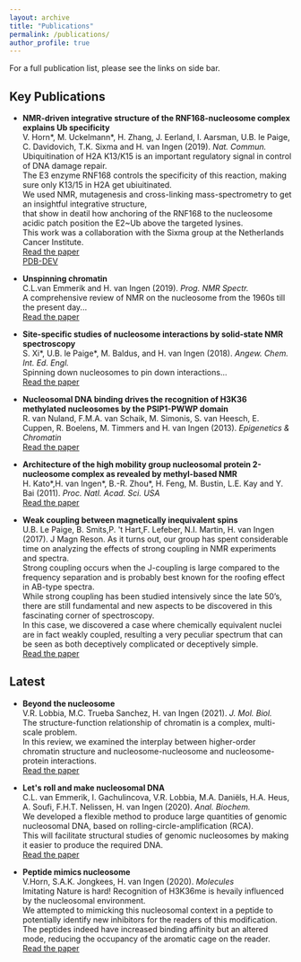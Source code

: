 ```yaml
---
layout: archive
title: "Publications"
permalink: /publications/
author_profile: true
---
```


For a full publication list, please see the links on side bar.


Key Publications
----------------

* **NMR-driven integrative structure of the RNF168-nucleosome complex explains Ub specificity**  
V. Horn\*, M. Uckelmann\*, H. Zhang, J. Eerland, I. Aarsman, U.B. le Paige, C. Davidovich, T.K. Sixma and H. van Ingen (2019). *Nat. Commun.*  
Ubiquitination of H2A K13/K15 is an important regulatory signal in control of DNA damage repair.  
The E3 enzyme RNF168 controls the specificity of this reaction, making sure only K13/15 in H2A get ubiuitinated.  
We used NMR, mutagenesis and cross-linking mass-spectrometry to get an insightful integrative structure,  
that show in deatil how anchoring of the RNF168 to the nucleosome acidic patch position the E2~Ub above the targeted lysines.  
This work was a collaboration with the Sixma group at the Netherlands Cancer Institute.  
[Read the paper](https://www.nature.com/articles/s41467-019-09756-z)  
[PDB-DEV](https://pdb-dev.wwpdb.org/solrsearch.html?query=RNF168)

* **Unspinning chromatin**  
C.L.van Emmerik and H. van Ingen (2019). *Prog. NMR Spectr.*  
A comprehensive review of NMR on the nucleosome from the 1960s till the present day...  
[Read the paper](https://www.sciencedirect.com/science/article/pii/S0079656518300621)

* **Site-specific studies of nucleosome interactions by solid-state NMR spectroscopy**  
S. Xi\*, U.B. le Paige\*, M. Baldus, and H. van Ingen (2018). *Angew. Chem. Int. Ed. Engl.*  
Spinning down nucleosomes to pin down interactions...  
[Read the paper](https://onlinelibrary.wiley.com/doi/full/10.1002/anie.201713158)  

* **Nucleosomal DNA binding drives the recognition of H3K36 methylated nucleosomes by the PSIP1-PWWP domain**  
R. van Nuland, F.M.A. van Schaik, M. Simonis, S. van Heesch, E. Cuppen, R. Boelens, M. Timmers and H. van Ingen (2013). *Epigenetics & Chromatin*  
[Read the paper](https://epigeneticsandchromatin.biomedcentral.com/articles/10.1186/1756-8935-6-12)

* **Architecture of the high mobility group nucleosomal protein 2-nucleosome complex as revealed by methyl-based NMR**  
H. Kato\*,H. van Ingen\*, B.-R. Zhou\*, H. Feng, M. Bustin, L.E. Kay and Y. Bai (2011). *Proc. Natl. Acad. Sci. USA*  
[Read the paper](https://www.pnas.org/content/108/30/12283)

* **Weak coupling between magnetically inequivalent spins**  
U.B. Le Paige, B. Smits,P. 't Hart,F. Lefeber, N.I. Martin, H. van Ingen (2017). J Magn Reson.
As it turns out, our group has spent considerable time on analyzing the effects of strong coupling in NMR experiments and spectra.  
Strong coupling occurs when the J-coupling is large compared to the frequency separation and is probably best known for the roofing effect in AB-type spectra.  
While strong coupling has been studied intensively since the late 50’s, there are still fundamental and new aspects to be discovered in this fascinating corner of spectroscopy.  
In this case, we discovered a case where chemically equivalent nuclei are in fact weakly coupled, resulting a very peculiar spectrum that can be seen as both deceptively complicated or deceptively simple.  
[Read the paper](https://www.sciencedirect.com/science/article/pii/S1090780717300885)

Latest
-------

* **Beyond the nucleosome**  
V.R. Lobbia, M.C. Trueba Sanchez, H. van Ingen (2021). *J. Mol. Biol.*  
The structure-function relationship of chromatin is a complex, multi-scale problem.  
In this review, we examined the interplay between higher-order chromatin structure and nucleosome-nucleosome and nucleosome-protein interactions.  
[Read the paper](https://www.sciencedirect.com/science/article/pii/S0022283621000218)

* **Let's roll and make nucleosomal DNA**  
C.L. van Emmerik, I. Gachulincova, V.R. Lobbia, M.A. Daniëls, H.A. Heus, A. Soufi, F.H.T. Nelissen, H. van Ingen (2020). *Anal. Biochem.*  
We developed a flexible method to produce large quantities of genomic nucleosomal DNA, based on rolling-circle-amplification (RCA).  
This will facilitate structural studies of genomic nucleosomes by making it easier to produce the required DNA.  
[Read the paper](https://www.sciencedirect.com/science/article/pii/S0003269719307900)

* **Peptide mimics nucleosome**  
V.Horn, S.A.K. Jongkees, H. van Ingen (2020). *Molecules*  
Imitating Nature is hard! Recognition of H3K36me is hevaily influenced by the nucleosomal environment.  
We attempted to mimicking this nucleosomal context in a peptide to potentially identify new inhibitors for the readers of this modification.  
The peptides indeed have increased binding affinity but an altered mode, reducing the occupancy of the aromatic cage on the reader.  
[Read the paper](https://www.mdpi.com/1420-3049/25/21/4951)




